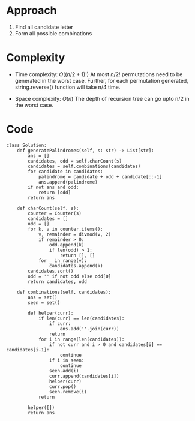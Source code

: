 # Approach
1. Find all candidate letter
2. Form all possible combinations

# Complexity
- Time complexity:
    $O((n/2+1)!)$ At most $n/2!$ permutations need to be generated in the worst case. Further, for each permutation generated, string.reverse() function will take n/4 time.

- Space complexity:
    $O(n)$ The depth of recursion tree can go upto n/2 in the worst case.

# Code
```python3 []
class Solution:
    def generatePalindromes(self, s: str) -> List[str]:
        ans = []
        candidates, odd = self.charCount(s)
        candidates = self.combinations(candidates)
        for candidate in candidates:
            palindrome = candidate + odd + candidate[::-1]
            ans.append(palindrome)
        if not ans and odd:
            return [odd]
        return ans
    
    def charCount(self, s):
        counter = Counter(s)
        candidates = []
        odd = []
        for k, v in counter.items():
            v, remainder = divmod(v, 2)
            if remainder > 0:
                odd.append(k)
                if len(odd) > 1:
                    return [], []
            for _ in range(v):
                candidates.append(k)
        candidates.sort()
        odd = '' if not odd else odd[0]
        return candidates, odd
    
    def combinations(self, candidates):
        ans = set()
        seen = set()
        
        def helper(curr):
            if len(curr) == len(candidates):
                if curr:
                    ans.add(''.join(curr))
                return
            for i in range(len(candidates)):
                if not curr and i > 0 and candidates[i] == candidates[i-1]:
                    continue
                if i in seen:
                    continue
                seen.add(i)
                curr.append(candidates[i])
                helper(curr)
                curr.pop()
                seen.remove(i)
            return
        
        helper([])
        return ans

```